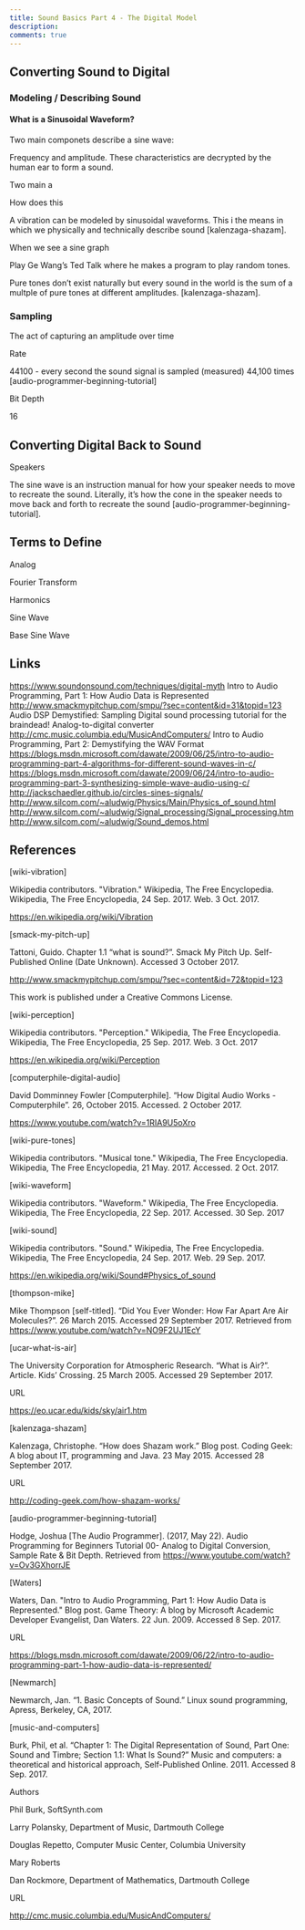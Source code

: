 ```yaml
---
title: Sound Basics Part 4 - The Digital Model
description: 
comments: true
---
```



## Converting Sound to Digital

### Modeling / Describing Sound

#### What is a Sinusoidal Waveform?


Two main componets describe a sine wave:

Frequency and amplitude.  These characteristics are decrypted by the human ear to form a sound.


Two main a


How does this


A vibration can be modeled by sinusoidal waveforms.  This i the means in which we physically and technically describe sound [kalenzaga-shazam].


When we see a sine graph


Play Ge Wang’s Ted Talk where he makes a program to play random tones.


Pure tones don’t exist naturally but every sound in the world is the sum of a multple of pure tones at different amplitudes. [kalenzaga-shazam].


### Sampling 

The act of capturing an amplitude over time 


Rate

44100 - every second the sound signal is sampled (measured) 44,100 times [audio-programmer-beginning-tutorial]





Bit Depth

16




## Converting Digital Back to Sound

Speakers

The sine wave is an instruction manual for how your speaker needs to move to recreate the sound.  Literally, it’s how the cone in the speaker needs to move back and forth to recreate the sound [audio-programmer-beginning-tutorial]. 



## Terms to Define

Analog

Fourier Transform

Harmonics

Sine Wave

Base Sine Wave



## Links
https://www.soundonsound.com/techniques/digital-myth
Intro to Audio Programming, Part 1: How Audio Data is Represented
http://www.smackmypitchup.com/smpu/?sec=content&id=31&topid=123
Audio DSP Demystified: Sampling
Digital sound processing tutorial for the braindead!
Analog-to-digital converter
http://cmc.music.columbia.edu/MusicAndComputers/
Intro to Audio Programming, Part 2: Demystifying the WAV Format
https://blogs.msdn.microsoft.com/dawate/2009/06/25/intro-to-audio-programming-part-4-algorithms-for-different-sound-waves-in-c/
https://blogs.msdn.microsoft.com/dawate/2009/06/24/intro-to-audio-programming-part-3-synthesizing-simple-wave-audio-using-c/
http://jackschaedler.github.io/circles-sines-signals/
http://www.silcom.com/~aludwig/Physics/Main/Physics_of_sound.html
http://www.silcom.com/~aludwig/Signal_processing/Signal_processing.htm
http://www.silcom.com/~aludwig/Sound_demos.html



## References

[wiki-vibration]

Wikipedia contributors. "Vibration." Wikipedia, The Free Encyclopedia. Wikipedia, The Free Encyclopedia, 24 Sep. 2017. Web. 3 Oct. 2017. 

https://en.wikipedia.org/wiki/Vibration

[smack-my-pitch-up]

Tattoni, Guido. Chapter 1.1 “what is sound?”. Smack My Pitch Up. Self-Published Online (Date Unknown). Accessed 3 October 2017. 

http://www.smackmypitchup.com/smpu/?sec=content&id=72&topid=123

This work is published under a Creative Commons License.

[wiki-perception]

Wikipedia contributors. "Perception." Wikipedia, The Free Encyclopedia. Wikipedia, The Free Encyclopedia, 25 Sep. 2017. Web. 3 Oct. 2017

https://en.wikipedia.org/wiki/Perception

[computerphile-digital-audio]

David Domminney Fowler [Computerphile]. “How Digital Audio Works - Computerphile”. 26, October 2015. Accessed. 2 October 2017.

https://www.youtube.com/watch?v=1RIA9U5oXro

[wiki-pure-tones]

Wikipedia contributors. "Musical tone." Wikipedia, The Free Encyclopedia. Wikipedia, The Free Encyclopedia, 21 May. 2017. Accessed. 2 Oct. 2017.

[wiki-waveform]

Wikipedia contributors. "Waveform." Wikipedia, The Free Encyclopedia. Wikipedia, The Free Encyclopedia, 22 Sep. 2017. Accessed. 30 Sep. 2017

[wiki-sound]

Wikipedia contributors. "Sound." Wikipedia, The Free Encyclopedia. Wikipedia, The Free Encyclopedia, 24 Sep. 2017. Web. 29 Sep. 2017. 

https://en.wikipedia.org/wiki/Sound#Physics_of_sound

[thompson-mike]

Mike Thompson [self-titled]. “Did You Ever Wonder: How Far Apart Are Air Molecules?”. 26 March 2015. Accessed 29 September 2017. Retrieved from https://www.youtube.com/watch?v=NO9F2UJ1EcY

[ucar-what-is-air]

The University Corporation for Atmospheric Research. “What is Air?”. Article.  Kids’ Crossing.  25 March 2005. Accessed 29 September 2017.

URL

https://eo.ucar.edu/kids/sky/air1.htm

[kalenzaga-shazam]

Kalenzaga, Christophe. “How does Shazam work.” Blog post. Coding Geek: A blog about IT, programming and Java. 23 May 2015. Accessed 28 September 2017.

URL

http://coding-geek.com/how-shazam-works/

[audio-programmer-beginning-tutorial]

Hodge, Joshua [The Audio Programmer]. (2017, May 22). Audio Programming for Beginners Tutorial 00- Analog to Digital Conversion, Sample Rate & Bit Depth. Retrieved from https://www.youtube.com/watch?v=Ov3GXhorrJE

[Waters]

Waters, Dan. "Intro to Audio Programming, Part 1: How Audio Data is Represented." Blog post.  Game Theory: A blog by Microsoft Academic Developer Evangelist, Dan Waters. 22 Jun. 2009. Accessed 8 Sep. 2017.

URL

https://blogs.msdn.microsoft.com/dawate/2009/06/22/intro-to-audio-programming-part-1-how-audio-data-is-represented/

[Newmarch]

Newmarch, Jan. “1. Basic Concepts of Sound.” Linux sound programming, Apress, Berkeley, CA, 2017.

[music-and-computers]

Burk, Phil, et al. “Chapter 1: The Digital Representation of Sound, Part One: Sound and Timbre; Section 1.1: What Is Sound?” Music and computers: a theoretical and historical approach, Self-Published Online. 2011. Accessed 8 Sep. 2017.

Authors

Phil Burk, SoftSynth.com

Larry Polansky, Department of Music, Dartmouth College

Douglas Repetto, Computer Music Center, Columbia University

Mary Roberts

Dan Rockmore, Department of Mathematics, Dartmouth College 

URL

http://cmc.music.columbia.edu/MusicAndComputers/

